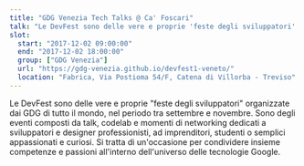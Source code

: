 ```yaml
---
title: "GDG Venezia Tech Talks @ Ca' Foscari"
talk: "Le DevFest sono delle vere e proprie 'feste degli sviluppatori' organizzate dai GDG di tutto il mondo"
slot:
  start: "2017-12-02 09:00:00"
  end: "2017-12-02 18:00:00"
  group: ["GDG Venezia"]
  url: "https://gdg-venezia.github.io/devfest1-veneto/"
  location: "Fabrica, Via Postioma 54/F, Catena di Villorba - Treviso"
---
```


Le DevFest sono delle vere e proprie "feste degli sviluppatori" organizzate dai GDG di tutto il mondo, nel periodo tra settembre e novembre. Sono degli eventi composti da talk, codelab e momenti di networking dedicati a sviluppatori e designer professionisti, ad imprenditori, studenti o semplici appassionati e curiosi. Si tratta di un'occasione per condividere insieme competenze e passioni all'interno dell'universo delle tecnologie Google.
